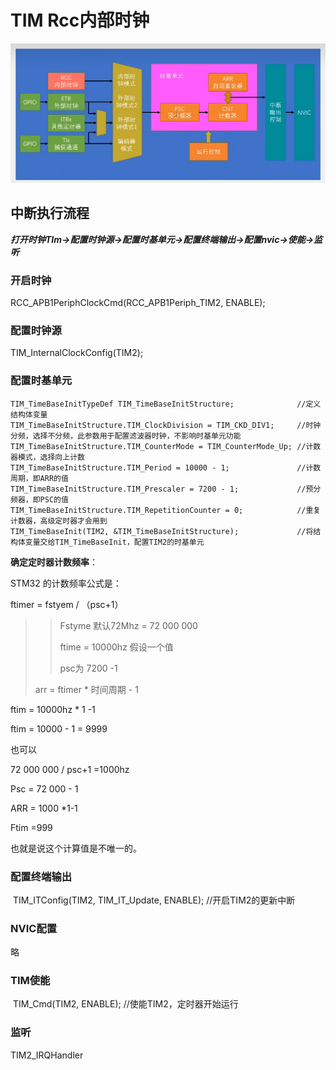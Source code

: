 # TIM Rcc内部时钟

![ ](../images/中断/定时中断基本结构.jpg)





## 中断执行流程

***打开时钟TIm->配置时钟源->配置时基单元->配置终端输出->配置nvic->使能->监听*** 



### 开启时钟

RCC_APB1PeriphClockCmd(RCC_APB1Periph_TIM2, ENABLE);			



### 配置时钟源

TIM_InternalClockConfig(TIM2);



### 配置时基单元



	TIM_TimeBaseInitTypeDef TIM_TimeBaseInitStructure;				//定义结构体变量
	TIM_TimeBaseInitStructure.TIM_ClockDivision = TIM_CKD_DIV1;		//时钟分频，选择不分频，此参数用于配置滤波器时钟，不影响时基单元功能
	TIM_TimeBaseInitStructure.TIM_CounterMode = TIM_CounterMode_Up;	//计数器模式，选择向上计数
	TIM_TimeBaseInitStructure.TIM_Period = 10000 - 1;				//计数周期，即ARR的值
	TIM_TimeBaseInitStructure.TIM_Prescaler = 7200 - 1;				//预分频器，即PSC的值
	TIM_TimeBaseInitStructure.TIM_RepetitionCounter = 0;			//重复计数器，高级定时器才会用到
	TIM_TimeBaseInit(TIM2, &TIM_TimeBaseInitStructure);				//将结构体变量交给TIM_TimeBaseInit，配置TIM2的时基单元	

**确定定时器计数频率**：

STM32 的计数频率公式是：






ftimer = fstyem  / （psc+1）     

> > 
> >
> > Fstyme 默认72Mhz =  72 000 000
> >
> > ftime =  10000hz 假设一个值
> >
> > psc为 7200 -1 
>
> arr =  ftimer * 时间周期 - 1

ftim = 10000hz * 1 -1 

ftim = 10000 - 1 = 9999

> 

也可以 

72 000 000 / psc+1 =1000hz

Psc = 72 000  - 1

ARR = 1000 *1-1

Ftim =999



也就是说这个计算值是不唯一的。



### 配置终端输出



​	TIM_ITConfig(TIM2, TIM_IT_Update, ENABLE);					//开启TIM2的更新中断



### NVIC配置

略



### TIM使能

​	TIM_Cmd(TIM2, ENABLE);			//使能TIM2，定时器开始运行





### 监听

TIM2_IRQHandler

